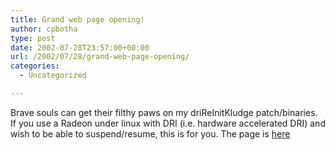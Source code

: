 ```yaml
---
title: Grand web page opening!
author: cpbotha
type: post
date: 2002-07-28T23:57:00+00:00
url: /2002/07/28/grand-web-page-opening/
categories:
  - Uncategorized

---
```

Brave souls can get their filthy paws on my driReInitKludge patch/binaries. If you use a Radeon under linux with DRI (i.e. hardware accelerated DRI) and wish to be able to suspend/resume, this is for you. The page is [here][1]

 [1]: http://cpbotha.net/dri_reinit_kludge.html